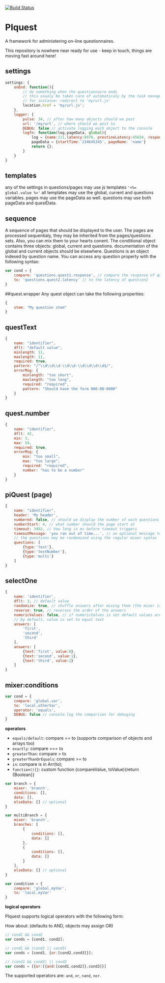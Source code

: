 [![Build Status](https://travis-ci.org/ProjectImplicit/PIquest.svg?branch=master)](https://travis-ci.org/ProjectImplicit/PIquest)

# PIquest

A framework for administering on-line questionnaires.

This repository is nowhere near ready for use - keep in touch, things are moving fast around here!

## settings
```js
settings: {
	onEnd: function(){
		// do something when the questionnaire ends
		// this usualy be taken care of automaticaly by the task manager...
		// for instance: redirect to 'my/url.js'
		location.href = 'my/url.js';
	},
	logger: {
		pulse: 34, // after how many objects should we post
		url: '/my/url', // where should we post to
		DEBUG: false // activate logging each object to the console
		logfn: function(log,pageData, global){
			log = {name:111,latency:8976, prestineLatency:45634, response:'response', data: {/* data */}};
			pageData = {startTime:'234645345', pageName: 'name'}
			return {};
		}
	}
}
```

## templates
any of the settings in questions/pages may use js templates `'<%= global.value %>'`
all templates may use the global, current and questions variables.
pages may use the pageData as well.
questions may use both pageData and questData.

## sequence
A sequence of pages that should be displayed to the user.
The pages are processed sequentialy, they may be inherited from the pages/questions sets.
Also, you can mix them to your hearts conent.
The conditional object contains three objects: global, current and questions. documentation of the global and current objects should be elsewhere.
Questions is an object indexed by question name. You can access any question property with the following syntax:

```js
var cond = {
	compare: 'questions.quest1.response', // compare the response of quest1
	to: 'questions.quest2.latency' // to the latency of question2
}
```

##quest.wrapper
Any quest object can take the following properties:

```js
{
	stem: "My question stem"
}
```

## questText
```js
{
	name: "identifier",
	dflt: "default value",
	minlength: 11,
	maxlength: 11,
	required: true,
	pattern: "/^\\d\\d\\d-\\d\\d-\\d\\d\\d\\d$/",
	errorMsg: {
		minlength: "too short",
		maxlength: "too long",
		required: "required",
		pattern: "Should have the form 000-00-0000"
	}
}
```

## quest.number
```js
{
	name: "identifier",
	dflt: 42,
	min: 3,
	max: 54,
	required: true,
	errorMsg: {
		min: "too small",
		max: "too large",
		required: "required",
		number: "has to be a number"
	}
}
```

## piQuest (page)
```js
{
	name: "identifier",
	header: 'My header',
	numbered: false, // should we display the number of each questions
	numberStart: 4, // what number should the page start at
	timeout: 3452, // how long in ms before timeout triggers
	timeoutMessage: 'you ran out of time...', // an optional message to be displayed upon timeout
	// the questions may be randomized using the regular mixer syntax
	questions: [
		{type:'text'},
		{type:'textNumber'},
		{type:'multi'}
	]
}
```

## selectOne
```js
{
	name: 'identifier',
	dflt: 3, // default value
	randomize: true, // shuffle answers after mixing them (the mixer is activated in any case...)
	reverse: true, // reverses the order of the answers
	numericValues: false, // if numericValues is set default values are set numericaly by the order of the answers, they are set *after* the mixer is activated
	// by default, value is set to equal text
	answers: [
		'first',
		'second',
		'third'
	],
	answers: [
		{text:'first', value:0},
		{text:'second', value:1},
		{text:'third', value:2}
	]
}
```

## mixer:conditions
```js
var cond = {
	compare: 'global.var',
	to: 'local.otherVar',
	operator: 'equals',
	DEBUG: false // console.log the comparison for debuging
}
```

**operators**

* `equals/default`: compare == to (supports comparison of objects and arrays too)
* `exactly`: compare === to
* `greaterThan`: compare > to
* `greaterThanOrEquals`: compare >= to
* `in`: compare is in Arr(to);
* `function(){}`: custom function (compareValue, toValue){return {Boolean}}

```js
var branch = {
    mixer: 'branch',
    conditions: [],
    data: [],
    elseData: [] // optional
}

var multiBranch = {
    mixer: 'branch',
    branches: [
        {
            conditions: [],
            data: []
        },
        {
            conditions: [],
            data: []
        }
    ],
    elseData: [] // optional
}

var condition = {
    compare: 'global.myVar',
    to: 'local.myVar'
}
```

**logical operators**

PIquest supports logical operators with the following form:

How about: (defaults to AND, objects may assign OR)
```js
// cond1 && cond2
var conds = [cond1, cond2];

// cond1 && (cond2 || cond3)
var conds = [cond1, {or:[cond2,cond3]}];

// (cond1 && cond2) || cond2
var conds = [{or:[{and:[cond1,cond2]},cond3]}]
```

The supported operators are: `and`, `or`, `nand`, `nor`.